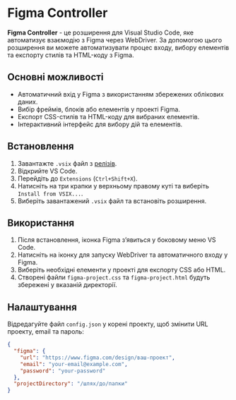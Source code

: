 # Figma Controller

**Figma Controller** - це розширення для Visual Studio Code, яке автоматизує взаємодію з Figma через WebDriver. За допомогою цього розширення ви можете автоматизувати процес входу, вибору елементів та експорту стилів та HTML-коду з Figma.

## Основні можливості

- Автоматичний вхід у Figma з використанням збережених облікових даних.
- Вибір фреймів, блоків або елементів у проекті Figma.
- Експорт CSS-стилів та HTML-коду для вибраних елементів.
- Інтерактивний інтерфейс для вибору дій та елементів.

## Встановлення

1. Завантажте `.vsix` файл з [релізів](https://github.com/TechMaverickLab/figma-controller/releases).
2. Відкрийте VS Code.
3. Перейдіть до `Extensions` (`Ctrl+Shift+X`).
4. Натисніть на три крапки у верхньому правому куті та виберіть `Install from VSIX...`.
5. Виберіть завантажений `.vsix` файл та встановіть розширення.

## Використання

1. Після встановлення, іконка Figma з’явиться у боковому меню VS Code.
2. Натисніть на іконку для запуску WebDriver та автоматичного входу у Figma.
3. Виберіть необхідні елементи у проекті для експорту CSS або HTML.
4. Створені файли `figma-project.css` та `figma-project.html` будуть збережені у вказаній директорії.

## Налаштування

Відредагуйте файл `config.json` у корені проекту, щоб змінити URL проекту, email та пароль:

```json
{
  "figma": {
    "url": "https://www.figma.com/design/ваш-проект",
    "email": "your-email@example.com",
    "password": "your-password"
  },
  "projectDirectory": "/шлях/до/папки"
}
```

